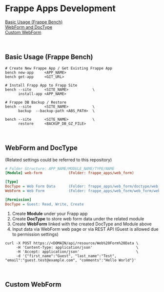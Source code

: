 # Frappe Apps Development
[Basic Usage (Frappe Bench)](#basic-usage)  
[WebForm and DocType](#web-form)  
[Custom WebForm](#custom-web-form)


<br>

<a name="basic-usage"/>

## Basic Usage (Frappe Bench)
```shell
# Create New Frappe App / Get Existing Frappe App
bench new-app     <APP_NAME>
bench get-app     <GIT_URL>

# Install Frapp App to Frapp Site
bench --site      <SITE_NAME>           \
      install-app <APP_NAME>
      
# Frappe DB Backup / Restore
bench --site      <SITE_NAME>           \
      backup  --backup-path <ABS_PATH>  \

bench --site      <SITE_NAME>           \
      restore     <BACKUP_DB_GZ_FILE>
```

<br>

<a name="web-form"/>

## WebForm and DocType
(Related settings could be referred to this repository)
```INI
# Folder Structure: APP_NAME/MODULE_NAME/TYPE/NAME
[Module] web-form            (Folder: frappe_apps/web_form)

[Type]
DocType = Web Form Data      (Folder: frappe_apps/web_form/doctype/web_form_data)
WebForm = Web Form           (Folder: frappe_apps/web_form/web_form/web_form)

[Permission]
DocType = Guest: Read, Write, Create
```
1. Create **Module** under your Frapp app
2. Create **DocType** to store web form data under the related module
3. Create **WebForm** linked with the created DocType and Module above
4. Input data via WebForm web page or via REST API (Guest is allowed due to permission settings)
```shell
curl -X POST https://<DOMAIN/api/resource/Web%20Form%20Data \
     -H 'Content-Type: application/json'                    \
     -H 'Accept: application/json'                          \
     -d '{"first_name":"Guest", "last_name":"Test", "email":"guest.test@example.com", "comments":"Hello World"}'
```

<br>

<a name="custom-web-form"/>

## Custom WebForm
